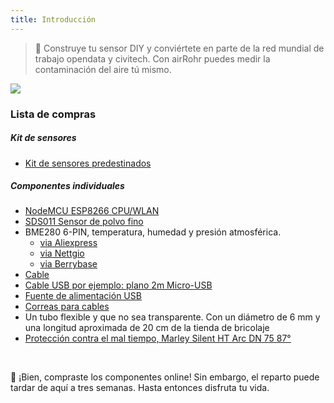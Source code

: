 ```yaml
---
title: Introducción
---
```

> 🚧 Construye tu sensor DIY y conviértete en parte de la red mundial de trabajo opendata y civitech. Con airRohr puedes medir la contaminación del aire tú mismo.

<img src="../docs/airrohr/particulate-matter-air-quality-sensor-kit.jpeg"/>

### Lista de compras
##### Kit de sensores
* [Kit de sensores predestinados](https://nettigo.eu/products/luftdaten-org-pl-kit-sds011-bme280)

##### Componentes individuales
* [NodeMCU ESP8266 CPU/WLAN](https://www.aliexpress.com/wholesale?groupsort=1&SortType=price_asc&SearchText=nodemcu+v3+esp8266+ch340)
* [SDS011 Sensor de polvo fino](http://www.aliexpress.com/wholesale?groupsort=1&SortType=price_asc&SearchText=sds011) 
* BME280 6-PIN, temperatura, humedad y presión atmosférica.
  - [via Aliexpress](https://www.aliexpress.com/wholesale?catId=0&initiative_id=SB_20200308040440&SearchText=bme280+-5V+%2B3.3V)
  - [via Nettgio](https://nettigo.eu/products/module-pressure-humidity-and-temperature-sensor-bosch-bme280)
  - [via Berrybase](https://www.berrybase.de/bauelemente/sensoren-module/feuchtigkeit/bme680-breakout-board-4in1-sensor-f-252-r-temperatur-luftfeuchtigkeit-luftdruck-und-luftg-252-t)
* [Cable](http://www.aliexpress.com/wholesale?groupsort=1&SortType=price_asc&SearchText=Dupont+cable+20cm+female-female)
* [Cable USB por ejemplo: plano 2m Micro-USB](https://www.aliexpress.com/wholesale?catId=0&initiative_id=SB_20200308040708&SearchText=micro+usb+flat+cable+2m)
* [Fuente de alimentación USB](https://www.aliexpress.com/wholesale?catId=0&initiative_id=SB_20200308040834&SearchText=single+micro+usb+eu+power+supply)
* [Correas para cables](https://www.aliexpress.com/wholesale?catId=0&initiative_id=SB_20200308040852&SearchText=cable+straps)
* Un tubo flexible y que no sea transparente. Con un diámetro de 6 mm y una longitud aproximada de 20 cm de la tienda de bricolaje
* [Protección contra el mal tiempo, Marley Silent HT Arc DN 75 87°](https://www.bauhaus.info/rohrsysteme/marley-ht-bogen-/p/13625028)

<br>

🙌 ¡Bien, compraste los componentes online! Sin embargo, el reparto puede tardar de aquí a tres semanas. Hasta entonces disfruta tu vida.